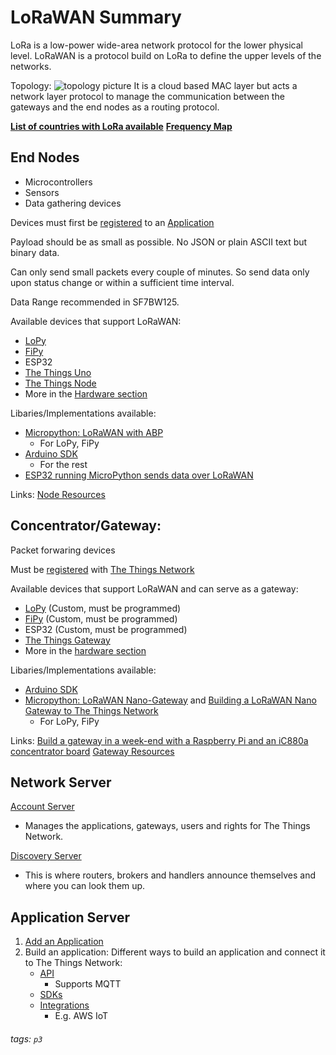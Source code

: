 # LoRaWAN Summary
LoRa is a low-power wide-area network protocol for the lower physical level. LoRaWAN is a protocol build on LoRa to define the upper levels of the networks.

Topology:
![topology picture](https://www.thethingsnetwork.org/docs/lorawan/LoRaWAN-Overview.png)
 It is a cloud based MAC layer but acts a network layer protocol to manage the communication between the gateways and the end nodes as a routing protocol.

**[List of countries with LoRa available](https://www.thethingsnetwork.org/docs/lorawan/frequencies-by-country.html)**
**[Frequency Map](http://iotfactory.eu/lorawan-world-frequency-map-lora-sigfox-nbiot-telecom-operators-per-country/)**

## End Nodes

* Microcontrollers 
* Sensors
* Data gathering devices

Devices must first be [registered](https://www.thethingsnetwork.org/docs/devices/registration.html) to an [Application](https://www.thethingsnetwork.org/docs/applications/add.html)

Payload should be as small as possible. No JSON or plain ASCII text but binary data.

Can only send small packets every couple of minutes. So send data only upon status change or within a sufficient time interval.

Data Range recommended in SF7BW125.

Available devices that support LoRaWAN:
* [LoPy](https://www.thethingsnetwork.org/docs/devices/lopy/)
* [FiPy](https://docs.pycom.io/datasheets/development/fipy/)
* ESP32
* [The Things Uno](https://www.thethingsnetwork.org/docs/devices/uno/)
* [The Things Node](https://www.thethingsnetwork.org/docs/devices/node/)
* More in the [Hardware section](https://www.thethingsnetwork.org/docs/devices/)

Libaries/Implementations available:
* [ Micropython: LoRaWAN with ABP](https://docs.pycom.io/tutorials/lora/lorawan-abp/)
    * For LoPy, FiPy
* [Arduino SDK](https://github.com/thethingsnetwork/arduino-device-lib)
    * For the rest
* [ESP32 running MicroPython sends data over LoRaWAN](https://lemariva.com/blog/2020/02/tutorial-micropython-esp32-sends-data-over-lorawan)

Links:
[Node Resources](https://www.thethingsnetwork.org/labs/stories/node)

## Concentrator/Gateway:
Packet forwaring devices

Must be [registered](https://www.thethingsnetwork.org/labs/stories/node) with [The Things Network](https://www.thethingsnetwork.org/docs/network/)

Available devices that support LoRaWAN and can serve as a gateway:
* [LoPy](https://www.thethingsnetwork.org/docs/devices/lopy/) (Custom, must be programmed)
* [FiPy](https://docs.pycom.io/datasheets/development/fipy/) (Custom, must be programmed)
* ESP32 (Custom, must be programmed)
* [The Things Gateway](https://www.thethingsnetwork.org/docs/gateways/gateway/)
* More in the [hardware section](https://www.thethingsnetwork.org/docs/gateways/)

Libaries/Implementations available:
* [Arduino SDK](https://github.com/thethingsnetwork/arduino-device-lib)
* [ Micropython: LoRaWAN Nano-Gateway](https://docs.pycom.io/tutorials/lora/lorawan-abp/) and [Building a LoRaWAN Nano Gateway to The Things Network](https://core-electronics.com.au/tutorials/building-a-lorawan-nano-gateway-to-the-things-network.html)
    * For LoPy, FiPy

Links:
[Build a gateway in a week-end with a Raspberry Pi and an iC880a concentrator board](https://github.com/ttn-zh/ic880a-gateway/wiki)
[Gateway Resources](https://www.thethingsnetwork.org/labs/stories/gateway)

## Network Server
[Account Server](https://www.thethingsnetwork.org/docs/network/account/)
* Manages the applications, gateways, users and rights for The Things Network.

[Discovery Server](https://www.thethingsnetwork.org/docs/network/discovery/)
* This is where routers, brokers and handlers announce themselves and where you can look them up.

## Application Server

1. [Add an Application](https://www.thethingsnetwork.org/docs/applications/add.html)
2. Build an application:
   Different ways to build an application and connect it to The Things Network:
    * [API](https://www.thethingsnetwork.org/docs/applications/apis.html)
        * Supports MQTT
    * [SDKs](https://www.thethingsnetwork.org/docs/applications/sdks.html)
    * [Integrations](https://www.thethingsnetwork.org/docs/applications/integrations.html)
        * E.g. AWS IoT



###### tags: `p3`